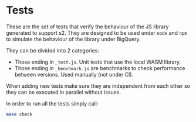# Tests

These are the set of tests that verify the behaviour of the JS library generated to support s2. They are designed to be used under `node` and `npm` to simulate the behaviour of the library under BigQuery.

They can be divided into 2 categories:

  * Those ending in `_test.js`. Unit tests that use the local WASM library.
  * Those ending in `_benchmark.js` are benchmarks to check performance between versions. Used manually (not under CI).

When adding new tests make sure they are independent from each other so they can be executed in parallel without issues.

  In order to run all the tests simply call:
 
```bash
make check
```